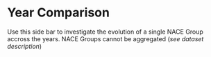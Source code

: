 # Year Comparison
Use this side bar to investigate the evolution of a single NACE Group accross the years. NACE Groups cannot be aggregated (*see dataset description*)